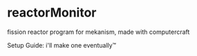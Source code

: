 # reactorMonitor
fission reactor program for mekanism, made with computercraft

Setup Guide: i'll make one eventually:tm:
